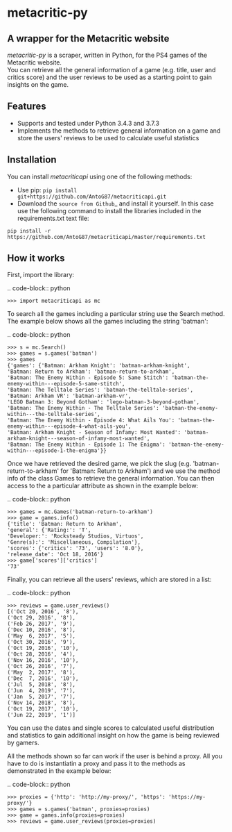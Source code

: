 metacritic-py
==============

A wrapper for the Metacritic website
---------------------------------------

*metacritic-py* is a scraper, written in Python, for the PS4 games of the Metacritic website.  
You can retrieve all the general information of a game (e.g. title, user and critics score) and the user reviews to be used as a starting point to gain insights on the game.

Features
--------

- Supports and tested under Python 3.4.3 and 3.7.3
- Implements the methods to retrieve general information on a game and store the users' reviews to be used to calculate useful statistics

Installation
------------

You can install *metacriticapi* using one of the following methods:

- Use pip: 
```pip install git+https://github.com/AntoG87/metacriticapi.git```
- Download the `source from Github`_ and install it yourself. In this case use the following command to install the libraries included in the requirements.txt text file:
```
pip install -r https://github.com/AntoG87/metacriticapi/master/requirements.txt
```
 
How it works
------------
First, import the library:

.. code-block:: python

    >>> import metacriticapi as mc

To search all the games including a particular string use the Search method. The example below shows all the games including the string 'batman':

.. code-block:: python

    >>> s = mc.Search()
    >>> games = s.games('batman')
    >>> games
    {'games': {'Batman: Arkham Knight': 'batman-arkham-knight',
    'Batman: Return to Arkham': 'batman-return-to-arkham',
    'Batman: The Enemy Within - Episode 5: Same Stitch': 'batman-the-enemy-within---episode-5-same-stitch',
    'Batman: The Telltale Series': 'batman-the-telltale-series',
    'Batman: Arkham VR': 'batman-arkham-vr',
    'LEGO Batman 3: Beyond Gotham': 'lego-batman-3-beyond-gotham',
    'Batman: The Enemy Within - The Telltale Series': 'batman-the-enemy-within---the-telltale-series',
    'Batman: The Enemy Within - Episode 4: What Ails You': 'batman-the-enemy-within---episode-4-what-ails-you',
    'Batman: Arkham Knight - Season of Infamy: Most Wanted': 'batman-arkham-knight---season-of-infamy-most-wanted',
    'Batman: The Enemy Within - Episode 1: The Enigma': 'batman-the-enemy-within---episode-1-the-enigma'}}
   
Once we have retrieved the desired game, we pick the slug (e.g. 'batman-return-to-arkham' for 'Batman: Return to Arkham') and we use the method info of the class Games to retrieve the general information.
You can then access to the a particular attribute as shown in the example below:

.. code-block:: python

    >>> games = mc.Games('batman-return-to-arkham')
    >>> game = games.info()
    {'title': 'Batman: Return to Arkham',
    'general': {'Rating:': 'T',
    'Developer:': 'Rocksteady Studios, Virtuos',
    'Genre(s):': 'Miscellaneous, Compilation'},
    'scores': {'critics': '73', 'users': '8.0'},
    'release_date': 'Oct 18, 2016'}
    >>> game['scores']['critics']
    '73'
    
Finally, you can retrieve all the users' reviews, which are stored in a list:

.. code-block:: python

    >>> reviews = game.user_reviews()
    [('Oct 20, 2016', '8'),
    ('Oct 29, 2016', '8'),
    ('Feb 26, 2017', '9'),
    ('Dec 10, 2016', '8'),
    ('May  6, 2017', '5'),
    ('Oct 30, 2016', '9'),
    ('Oct 19, 2016', '10'),
    ('Oct 28, 2016', '4'),
    ('Nov 16, 2016', '10'),
    ('Oct 26, 2016', '7'),
    ('May  2, 2017', '8'),
    ('Dec  7, 2016', '10'),
    ('Jul  5, 2018', '8'),
    ('Jun  4, 2019', '7'),
    ('Jan  5, 2017', '7'),
    ('Nov 14, 2018', '8'),
    ('Oct 19, 2017', '10'),
    ('Jun 22, 2019', '1')]

You can use the dates and single scores to calculated useful distribution and statistics to gain additional insight on how the game is being reviewed by gamers. 

All the methods shown so far can work if the user is behind a proxy. All you have to do is instantiatin a proxy and pass it to the methods as demonstrated in the example below:

.. code-block:: python
    
    >>> proxies = {'http': 'http://my-proxy/', 'https': 'https://my-proxy/'}
    >>> games = s.games('batman', proxies=proxies)
    >>> game = games.info(proxies=proxies)
    >>> reviews = game.user_reviews(proxies=proxies)
